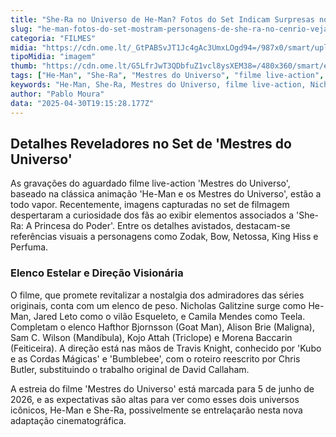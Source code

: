 ```yaml
---
title: "She-Ra no Universo de He-Man? Fotos do Set Indicam Surpresas no Filme Live-Action"
slug: "he-man-fotos-do-set-mostram-personagens-de-she-ra-no-cenrio-veja"
categoria: "FILMES"
midia: "https://cdn.ome.lt/_GtPABSvJT1Jc4gAc3UmxLOgd94=/987x0/smart/uploads/conteudo/fotos/shra.jpg"
tipoMidia: "imagem"
thumb: "https://cdn.ome.lt/G5LfrJwT3QDbfuZ1vcl8ysXEM38=/480x360/smart/extras/conteudos/shra.jpg"
tags: ["He-Man", "She-Ra", "Mestres do Universo", "filme live-action", "Nicholas Galitzine", "Jared Leto", "Travis Knight", "fotos do set"]
keywords: "He-Man, She-Ra, Mestres do Universo, filme live-action, Nicholas Galitzine, Jared Leto, Travis Knight, fotos do set"
author: "Pablo Moura"
data: "2025-04-30T19:15:28.177Z"
---
```


## Detalhes Reveladores no Set de 'Mestres do Universo'

<blockquote class="twitter-tweet"><a href="https://twitter.com/user/status/1916711163687031290"></a></blockquote>

As gravações do aguardado filme live-action 'Mestres do Universo', baseado na clássica animação 'He-Man e os Mestres do Universo', estão a todo vapor. Recentemente, imagens capturadas no set de filmagem despertaram a curiosidade dos fãs ao exibir elementos associados a 'She-Ra: A Princesa do Poder'. Entre os detalhes avistados, destacam-se referências visuais a personagens como Zodak, Bow, Netossa, King Hiss e Perfuma.

<blockquote class="twitter-tweet"><a href="https://twitter.com/user/status/1916711135123853814"></a></blockquote>

### Elenco Estelar e Direção Visionária

O filme, que promete revitalizar a nostalgia dos admiradores das séries originais, conta com um elenco de peso. Nicholas Galitzine surge como He-Man, Jared Leto como o vilão Esqueleto, e Camila Mendes como Teela. Completam o elenco Hafthor Bjornsson (Goat Man), Alison Brie (Maligna), Sam C. Wilson (Mandíbula), Kojo Attah (Triclope) e Morena Baccarin (Feiticeira). A direção está nas mãos de Travis Knight, conhecido por 'Kubo e as Cordas Mágicas' e 'Bumblebee', com o roteiro reescrito por Chris Butler, substituindo o trabalho original de David Callaham.

A estreia do filme 'Mestres do Universo' está marcada para 5 de junho de 2026, e as expectativas são altas para ver como esses dois universos icônicos, He-Man e She-Ra, possivelmente se entrelaçarão nesta nova adaptação cinematográfica.